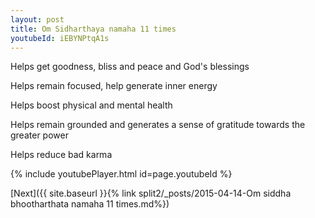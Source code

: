 ```yaml
---
layout: post
title: Om Sidharthaya namaha 11 times
youtubeId: iEBYNPtqA1s
---
```

 
 
Helps get goodness, bliss and peace and God's blessings
 
Helps remain focused, help generate inner energy 
 
Helps boost physical and mental health 
 
Helps remain grounded and generates a sense of gratitude towards the greater power 
 
Helps reduce bad karma
 
 
 
 


{% include youtubePlayer.html id=page.youtubeId %}
 
[Next]({{ site.baseurl }}{% link  split2/_posts/2015-04-14-Om siddha bhootharthata namaha 11 times.md%})
 
